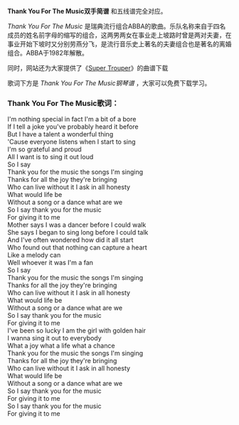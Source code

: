 

**Thank You For The Music双手简谱** 和五线谱完全对应。

_Thank You For The Music_
是瑞典流行组合ABBA的歌曲。乐队名称来自于四名成员的姓名前字母的缩写的组合，这两男两女在事业走上坡路时曾是两对夫妻，在事业开始下坡时又分别劳燕分飞，是流行音乐史上著名的夫妻组合也是著名的离婚组合。ABBA于1982年解散。

同时，网站还为大家提供了《[Super Trouper](Music-6505-Super-Trouper-ABBA.html "Super
Trouper")》的曲谱下载

歌词下方是 _Thank You For The Music钢琴谱_ ，大家可以免费下载学习。

### Thank You For The Music歌词：

I'm nothing special in fact I'm a bit of a bore  
If I tell a joke you've probably heard it before  
But I have a talent a wonderful thing  
'Cause everyone listens when I start to sing  
I'm so grateful and proud  
All I want is to sing it out loud  
So I say  
Thank you for the music the songs I'm singing  
Thanks for all the joy they're bringing  
Who can live without it I ask in all honesty  
What would life be  
Without a song or a dance what are we  
So I say thank you for the music  
For giving it to me  
Mother says I was a dancer before I could walk  
She says I began to sing long before I could talk  
And I've often wondered how did it all start  
Who found out that nothing can capture a heart  
Like a melody can  
Well whoever it was I'm a fan  
So I say  
Thank you for the music the songs I'm singing  
Thanks for all the joy they're bringing  
Who can live without it I ask in all honesty  
What would life be  
Without a song or a dance what are we  
So I say thank you for the music  
For giving it to me  
I've been so lucky I am the girl with golden hair  
I wanna sing it out to everybody  
What a joy what a life what a chance  
Thank you for the music the songs I'm singing  
Thanks for all the joy they're bringing  
Who can live without it I ask in all honesty  
What would life be  
Without a song or a dance what are we  
So I say thank you for the music  
For giving it to me  
So I say thank you for the music  
For giving it to me

